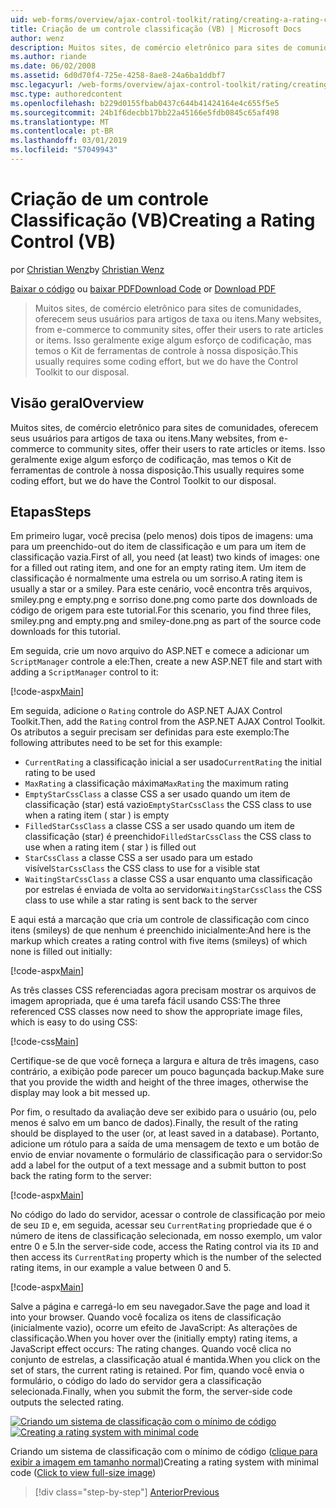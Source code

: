 ```yaml
---
uid: web-forms/overview/ajax-control-toolkit/rating/creating-a-rating-control-vb
title: Criação de um controle classificação (VB) | Microsoft Docs
author: wenz
description: Muitos sites, de comércio eletrônico para sites de comunidades, oferecem seus usuários para artigos de taxa ou itens. Isso geralmente exige algum esforço de codificação, mas temos o...
ms.author: riande
ms.date: 06/02/2008
ms.assetid: 6d0d70f4-725e-4258-8ae8-24a6ba1ddbf7
msc.legacyurl: /web-forms/overview/ajax-control-toolkit/rating/creating-a-rating-control-vb
msc.type: authoredcontent
ms.openlocfilehash: b229d0155fbab0437c644b41424164e4c655f5e5
ms.sourcegitcommit: 24b1f6decbb17bb22a45166e5fdb0845c65af498
ms.translationtype: MT
ms.contentlocale: pt-BR
ms.lasthandoff: 03/01/2019
ms.locfileid: "57049943"
---
```

<a name="creating-a-rating-control-vb"></a><span data-ttu-id="7d32c-104">Criação de um controle Classificação (VB)</span><span class="sxs-lookup"><span data-stu-id="7d32c-104">Creating a Rating Control (VB)</span></span>
====================
<span data-ttu-id="7d32c-105">por [Christian Wenz](https://github.com/wenz)</span><span class="sxs-lookup"><span data-stu-id="7d32c-105">by [Christian Wenz](https://github.com/wenz)</span></span>

<span data-ttu-id="7d32c-106">[Baixar o código](http://download.microsoft.com/download/9/3/f/93f8daea-bebd-4821-833b-95205389c7d0/rating0.vb.zip) ou [baixar PDF](http://download.microsoft.com/download/2/d/c/2dc10e34-6983-41d4-9c08-f78f5387d32b/rating0VB.pdf)</span><span class="sxs-lookup"><span data-stu-id="7d32c-106">[Download Code](http://download.microsoft.com/download/9/3/f/93f8daea-bebd-4821-833b-95205389c7d0/rating0.vb.zip) or [Download PDF](http://download.microsoft.com/download/2/d/c/2dc10e34-6983-41d4-9c08-f78f5387d32b/rating0VB.pdf)</span></span>

> <span data-ttu-id="7d32c-107">Muitos sites, de comércio eletrônico para sites de comunidades, oferecem seus usuários para artigos de taxa ou itens.</span><span class="sxs-lookup"><span data-stu-id="7d32c-107">Many websites, from e-commerce to community sites, offer their users to rate articles or items.</span></span> <span data-ttu-id="7d32c-108">Isso geralmente exige algum esforço de codificação, mas temos o Kit de ferramentas de controle à nossa disposição.</span><span class="sxs-lookup"><span data-stu-id="7d32c-108">This usually requires some coding effort, but we do have the Control Toolkit to our disposal.</span></span>


## <a name="overview"></a><span data-ttu-id="7d32c-109">Visão geral</span><span class="sxs-lookup"><span data-stu-id="7d32c-109">Overview</span></span>

<span data-ttu-id="7d32c-110">Muitos sites, de comércio eletrônico para sites de comunidades, oferecem seus usuários para artigos de taxa ou itens.</span><span class="sxs-lookup"><span data-stu-id="7d32c-110">Many websites, from e-commerce to community sites, offer their users to rate articles or items.</span></span> <span data-ttu-id="7d32c-111">Isso geralmente exige algum esforço de codificação, mas temos o Kit de ferramentas de controle à nossa disposição.</span><span class="sxs-lookup"><span data-stu-id="7d32c-111">This usually requires some coding effort, but we do have the Control Toolkit to our disposal.</span></span>

## <a name="steps"></a><span data-ttu-id="7d32c-112">Etapas</span><span class="sxs-lookup"><span data-stu-id="7d32c-112">Steps</span></span>

<span data-ttu-id="7d32c-113">Em primeiro lugar, você precisa (pelo menos) dois tipos de imagens: uma para um preenchido-out do item de classificação e um para um item de classificação vazia.</span><span class="sxs-lookup"><span data-stu-id="7d32c-113">First of all, you need (at least) two kinds of images: one for a filled out rating item, and one for an empty rating item.</span></span> <span data-ttu-id="7d32c-114">Um item de classificação é normalmente uma estrela ou um sorriso.</span><span class="sxs-lookup"><span data-stu-id="7d32c-114">A rating item is usually a star or a smiley.</span></span> <span data-ttu-id="7d32c-115">Para este cenário, você encontra três arquivos, smiley.png e empty.png e sorriso done.png como parte dos downloads de código de origem para este tutorial.</span><span class="sxs-lookup"><span data-stu-id="7d32c-115">For this scenario, you find three files, smiley.png and empty.png and smiley-done.png as part of the source code downloads for this tutorial.</span></span>

<span data-ttu-id="7d32c-116">Em seguida, crie um novo arquivo do ASP.NET e comece a adicionar um `ScriptManager` controle a ele:</span><span class="sxs-lookup"><span data-stu-id="7d32c-116">Then, create a new ASP.NET file and start with adding a `ScriptManager` control to it:</span></span>

[!code-aspx[Main](creating-a-rating-control-vb/samples/sample1.aspx)]

<span data-ttu-id="7d32c-117">Em seguida, adicione o `Rating` controle do ASP.NET AJAX Control Toolkit.</span><span class="sxs-lookup"><span data-stu-id="7d32c-117">Then, add the `Rating` control from the ASP.NET AJAX Control Toolkit.</span></span> <span data-ttu-id="7d32c-118">Os atributos a seguir precisam ser definidas para este exemplo:</span><span class="sxs-lookup"><span data-stu-id="7d32c-118">The following attributes need to be set for this example:</span></span>

- <span data-ttu-id="7d32c-119">`CurrentRating` a classificação inicial a ser usado</span><span class="sxs-lookup"><span data-stu-id="7d32c-119">`CurrentRating` the initial rating to be used</span></span>
- <span data-ttu-id="7d32c-120">`MaxRating` a classificação máxima</span><span class="sxs-lookup"><span data-stu-id="7d32c-120">`MaxRating` the maximum rating</span></span>
- <span data-ttu-id="7d32c-121">`EmptyStarCssClass` a classe CSS a ser usado quando um item de classificação (star) está vazio</span><span class="sxs-lookup"><span data-stu-id="7d32c-121">`EmptyStarCssClass` the CSS class to use when a rating item ( star ) is empty</span></span>
- <span data-ttu-id="7d32c-122">`FilledStarCssClass` a classe CSS a ser usado quando um item de classificação (star) é preenchido</span><span class="sxs-lookup"><span data-stu-id="7d32c-122">`FilledStarCssClass` the CSS class to use when a rating item ( star ) is filled out</span></span>
- <span data-ttu-id="7d32c-123">`StarCssClass` a classe CSS a ser usado para um estado visível</span><span class="sxs-lookup"><span data-stu-id="7d32c-123">`StarCssClass` the CSS class to use for a visible stat</span></span>
- <span data-ttu-id="7d32c-124">`WaitingStarCssClass` a classe CSS a usar enquanto uma classificação por estrelas é enviada de volta ao servidor</span><span class="sxs-lookup"><span data-stu-id="7d32c-124">`WaitingStarCssClass` the CSS class to use while a star rating is sent back to the server</span></span>

<span data-ttu-id="7d32c-125">E aqui está a marcação que cria um controle de classificação com cinco itens (smileys) de que nenhum é preenchido inicialmente:</span><span class="sxs-lookup"><span data-stu-id="7d32c-125">And here is the markup which creates a rating control with five items (smileys) of which none is filled out initially:</span></span>

[!code-aspx[Main](creating-a-rating-control-vb/samples/sample2.aspx)]

<span data-ttu-id="7d32c-126">As três classes CSS referenciadas agora precisam mostrar os arquivos de imagem apropriada, que é uma tarefa fácil usando CSS:</span><span class="sxs-lookup"><span data-stu-id="7d32c-126">The three referenced CSS classes now need to show the appropriate image files, which is easy to do using CSS:</span></span>

[!code-css[Main](creating-a-rating-control-vb/samples/sample3.css)]

<span data-ttu-id="7d32c-127">Certifique-se de que você forneça a largura e altura de três imagens, caso contrário, a exibição pode parecer um pouco bagunçada backup.</span><span class="sxs-lookup"><span data-stu-id="7d32c-127">Make sure that you provide the width and height of the three images, otherwise the display may look a bit messed up.</span></span>

<span data-ttu-id="7d32c-128">Por fim, o resultado da avaliação deve ser exibido para o usuário (ou, pelo menos é salvo em um banco de dados).</span><span class="sxs-lookup"><span data-stu-id="7d32c-128">Finally, the result of the rating should be displayed to the user (or, at least saved in a database).</span></span> <span data-ttu-id="7d32c-129">Portanto, adicione um rótulo para a saída de uma mensagem de texto e um botão de envio de enviar novamente o formulário de classificação para o servidor:</span><span class="sxs-lookup"><span data-stu-id="7d32c-129">So add a label for the output of a text message and a submit button to post back the rating form to the server:</span></span>

[!code-aspx[Main](creating-a-rating-control-vb/samples/sample4.aspx)]

<span data-ttu-id="7d32c-130">No código do lado do servidor, acessar o controle de classificação por meio de seu `ID` e, em seguida, acessar seu `CurrentRating` propriedade que é o número de itens de classificação selecionada, em nosso exemplo, um valor entre 0 e 5.</span><span class="sxs-lookup"><span data-stu-id="7d32c-130">In the server-side code, access the Rating control via its `ID` and then access its `CurrentRating` property which is the number of the selected rating items, in our example a value between 0 and 5.</span></span>

[!code-aspx[Main](creating-a-rating-control-vb/samples/sample5.aspx)]

<span data-ttu-id="7d32c-131">Salve a página e carregá-lo em seu navegador.</span><span class="sxs-lookup"><span data-stu-id="7d32c-131">Save the page and load it into your browser.</span></span> <span data-ttu-id="7d32c-132">Quando você focaliza os itens de classificação (inicialmente vazio), ocorre um efeito de JavaScript: As alterações de classificação.</span><span class="sxs-lookup"><span data-stu-id="7d32c-132">When you hover over the (initially empty) rating items, a JavaScript effect occurs: The rating changes.</span></span> <span data-ttu-id="7d32c-133">Quando você clica no conjunto de estrelas, a classificação atual é mantida.</span><span class="sxs-lookup"><span data-stu-id="7d32c-133">When you click on the set of stars, the current rating is retained.</span></span> <span data-ttu-id="7d32c-134">Por fim, quando você envia o formulário, o código do lado do servidor gera a classificação selecionada.</span><span class="sxs-lookup"><span data-stu-id="7d32c-134">Finally, when you submit the form, the server-side code outputs the selected rating.</span></span>


<span data-ttu-id="7d32c-135">[![Criando um sistema de classificação com o mínimo de código](creating-a-rating-control-vb/_static/image2.png)](creating-a-rating-control-vb/_static/image1.png)</span><span class="sxs-lookup"><span data-stu-id="7d32c-135">[![Creating a rating system with minimal code](creating-a-rating-control-vb/_static/image2.png)](creating-a-rating-control-vb/_static/image1.png)</span></span>

<span data-ttu-id="7d32c-136">Criando um sistema de classificação com o mínimo de código ([clique para exibir a imagem em tamanho normal](creating-a-rating-control-vb/_static/image3.png))</span><span class="sxs-lookup"><span data-stu-id="7d32c-136">Creating a rating system with minimal code ([Click to view full-size image](creating-a-rating-control-vb/_static/image3.png))</span></span>

> [!div class="step-by-step"]
> [<span data-ttu-id="7d32c-137">Anterior</span><span class="sxs-lookup"><span data-stu-id="7d32c-137">Previous</span></span>](creating-a-rating-control-cs.md)
